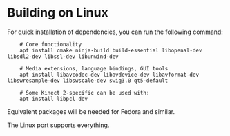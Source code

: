 # Building on Linux

For quick installation of dependencies, you can run the following command:

        # Core functionality
        apt install cmake ninja-build build-essential libopenal-dev libsdl2-dev libssl-dev libunwind-dev

        # Media extensions, language bindings, GUI tools
        apt install libavcodec-dev libavdevice-dev libavformat-dev libswresample-dev libswscale-dev swig3.0 qt5-default

        # Some Kinect 2-specific can be used with:
        apt install libpcl-dev

Equivalent packages will be needed for Fedora and similar.

The Linux port supports everything.

